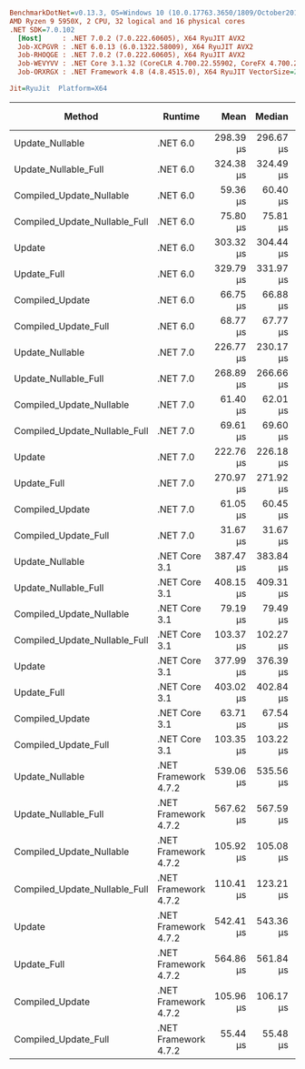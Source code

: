 ``` ini

BenchmarkDotNet=v0.13.3, OS=Windows 10 (10.0.17763.3650/1809/October2018Update/Redstone5), VM=Hyper-V
AMD Ryzen 9 5950X, 2 CPU, 32 logical and 16 physical cores
.NET SDK=7.0.102
  [Host]     : .NET 7.0.2 (7.0.222.60605), X64 RyuJIT AVX2
  Job-XCPGVR : .NET 6.0.13 (6.0.1322.58009), X64 RyuJIT AVX2
  Job-RHOQGE : .NET 7.0.2 (7.0.222.60605), X64 RyuJIT AVX2
  Job-WEVYVV : .NET Core 3.1.32 (CoreCLR 4.700.22.55902, CoreFX 4.700.22.56512), X64 RyuJIT AVX2
  Job-ORXRGX : .NET Framework 4.8 (4.8.4515.0), X64 RyuJIT VectorSize=256

Jit=RyuJit  Platform=X64  

```
|                        Method |              Runtime |      Mean |    Median | Ratio |    Gen0 |   Gen1 | Allocated | Alloc Ratio |
|------------------------------ |--------------------- |----------:|----------:|------:|--------:|-------:|----------:|------------:|
|               Update_Nullable |             .NET 6.0 | 298.39 μs | 296.67 μs |  2.82 |  2.9297 |      - |  51.32 KB |        2.54 |
|          Update_Nullable_Full |             .NET 6.0 | 324.38 μs | 324.49 μs |  3.06 |  3.4180 |      - |  57.06 KB |        2.83 |
|      Compiled_Update_Nullable |             .NET 6.0 |  59.36 μs |  60.40 μs |  0.57 |  1.0986 |      - |  19.43 KB |        0.96 |
| Compiled_Update_Nullable_Full |             .NET 6.0 |  75.80 μs |  75.81 μs |  0.71 |  1.4648 |      - |  23.98 KB |        1.19 |
|                        Update |             .NET 6.0 | 303.32 μs | 304.44 μs |  2.86 |  2.9297 |      - |  52.17 KB |        2.58 |
|                   Update_Full |             .NET 6.0 | 329.79 μs | 331.97 μs |  3.11 |  3.4180 |      - |   57.9 KB |        2.87 |
|               Compiled_Update |             .NET 6.0 |  66.75 μs |  66.88 μs |  0.63 |  1.0986 |      - |  19.41 KB |        0.96 |
|          Compiled_Update_Full |             .NET 6.0 |  68.77 μs |  67.77 μs |  0.67 |  1.4648 |      - |  23.96 KB |        1.19 |
|               Update_Nullable |             .NET 7.0 | 226.77 μs | 230.17 μs |  2.16 |  2.4414 |      - |  42.88 KB |        2.12 |
|          Update_Nullable_Full |             .NET 7.0 | 268.89 μs | 266.66 μs |  2.54 |  2.9297 |      - |  48.51 KB |        2.40 |
|      Compiled_Update_Nullable |             .NET 7.0 |  61.40 μs |  62.01 μs |  0.58 |  1.0986 |      - |  19.36 KB |        0.96 |
| Compiled_Update_Nullable_Full |             .NET 7.0 |  69.61 μs |  69.60 μs |  0.66 |  1.3428 |      - |   23.9 KB |        1.18 |
|                        Update |             .NET 7.0 | 222.76 μs | 226.18 μs |  2.11 |  2.4414 |      - |  43.05 KB |        2.13 |
|                   Update_Full |             .NET 7.0 | 270.97 μs | 271.92 μs |  2.56 |  2.9297 |      - |  48.26 KB |        2.39 |
|               Compiled_Update |             .NET 7.0 |  61.05 μs |  60.45 μs |  0.58 |  1.0986 |      - |  19.35 KB |        0.96 |
|          Compiled_Update_Full |             .NET 7.0 |  31.67 μs |  31.67 μs |  0.30 |  1.4038 |      - |  23.88 KB |        1.18 |
|               Update_Nullable |        .NET Core 3.1 | 387.47 μs | 383.84 μs |  3.66 |  2.9297 |      - |  53.86 KB |        2.67 |
|          Update_Nullable_Full |        .NET Core 3.1 | 408.15 μs | 409.31 μs |  3.84 |  2.9297 |      - |  59.59 KB |        2.95 |
|      Compiled_Update_Nullable |        .NET Core 3.1 |  79.19 μs |  79.49 μs |  0.75 |  1.0986 |      - |  19.35 KB |        0.96 |
| Compiled_Update_Nullable_Full |        .NET Core 3.1 | 103.37 μs | 102.27 μs |  0.98 |  1.2207 |      - |   23.9 KB |        1.18 |
|                        Update |        .NET Core 3.1 | 377.99 μs | 376.39 μs |  3.56 |  2.9297 |      - |  54.03 KB |        2.68 |
|                   Update_Full |        .NET Core 3.1 | 403.02 μs | 402.84 μs |  3.80 |  2.9297 |      - |  59.77 KB |        2.96 |
|               Compiled_Update |        .NET Core 3.1 |  63.71 μs |  67.54 μs |  0.52 |  1.1597 |      - |  19.33 KB |        0.96 |
|          Compiled_Update_Full |        .NET Core 3.1 | 103.35 μs | 103.22 μs |  0.97 |  1.3428 |      - |  23.88 KB |        1.18 |
|               Update_Nullable | .NET Framework 4.7.2 | 539.06 μs | 535.56 μs |  5.09 |  9.7656 |      - |  63.75 KB |        3.16 |
|          Update_Nullable_Full | .NET Framework 4.7.2 | 567.62 μs | 567.59 μs |  5.36 | 10.7422 |      - |     70 KB |        3.47 |
|      Compiled_Update_Nullable | .NET Framework 4.7.2 | 105.92 μs | 105.08 μs |  1.00 |  3.1738 |      - |  20.19 KB |        1.00 |
| Compiled_Update_Nullable_Full | .NET Framework 4.7.2 | 110.41 μs | 123.21 μs |  1.10 |  4.0894 | 0.0610 |   25.2 KB |        1.25 |
|                        Update | .NET Framework 4.7.2 | 542.41 μs | 543.36 μs |  5.12 |  9.7656 |      - |  64.11 KB |        3.18 |
|                   Update_Full | .NET Framework 4.7.2 | 564.86 μs | 561.84 μs |  5.33 | 10.7422 |      - |  70.35 KB |        3.49 |
|               Compiled_Update | .NET Framework 4.7.2 | 105.96 μs | 106.17 μs |  1.00 |  3.1738 |      - |  20.19 KB |        1.00 |
|          Compiled_Update_Full | .NET Framework 4.7.2 |  55.44 μs |  55.48 μs |  0.52 |  4.0894 | 0.0610 |   25.2 KB |        1.25 |
